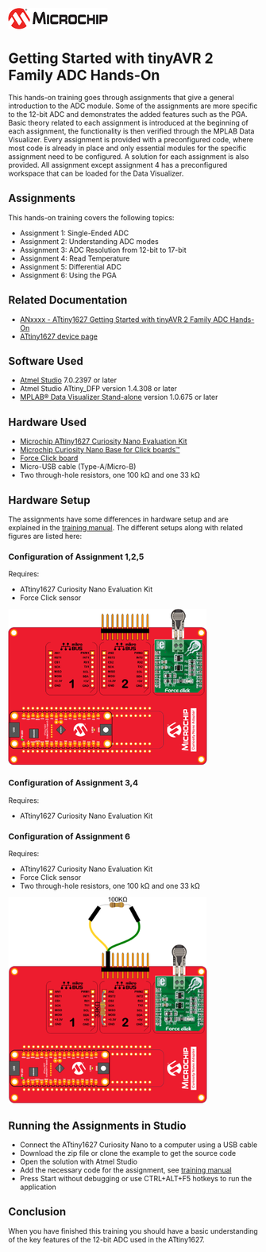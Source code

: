 <a href="https://microchip.com" target="_blank" align="left">
  <img width=200px height=auto src="images/MicrochipLogo.png">
</a>

# Getting Started with tinyAVR 2 Family ADC Hands-On
This hands-on training goes through assignments that give a general introduction to the ADC module. Some of the
assignments are more specific to the 12-bit ADC and demonstrates the added features such as the PGA. Basic
theory related to each assignment is introduced at the beginning of each assignment, the functionality is then verified
through the MPLAB Data Visualizer. Every assignment is provided with a preconfigured code, where most code is
already in place and only essential modules for the specific assignment need to be configured. A solution for each assignment is also provided. All assignment except assignment 4 has a preconfigured workspace that can be loaded for the Data Visualizer. 

## Assignments
This hands-on training covers the following topics:
* Assignment 1: Single-Ended ADC
* Assignment 2: Understanding ADC modes
* Assignment 3: ADC Resolution from 12-bit to 17-bit
* Assignment 4: Read Temperature
* Assignment 5: Differential ADC
* Assignment 6: Using the PGA

## Related Documentation
* [ANxxxx - ATtiny1627 Getting Started with tinyAVR 2 Family ADC Hands-On](https://microchip.com/DS40002200)
* [ATtiny1627 device page](https://www.microchip.com/wwwproducts/en/ATTINY1627)

## Software Used
* [Atmel Studio](https://www.microchip.com/mplab/avr-support/atmel-studio-7) 7.0.2397 or later
* Atmel Studio ATtiny_DFP version 1.4.308 or later
* [MPLAB® Data Visualizer Stand-alone](https://gallery.microchip.com/packages/MPLAB-Data-Visualizer-Standalone(Windows)/) version 1.0.675 or later

## Hardware Used
* [Microchip ATtiny1627 Curiosity Nano Evaluation Kit](https://www.microchip.com/developmenttools/ProductDetails/DM080104)
* [Microchip Curiosity Nano Base for Click boards™](https://www.microchip.com/DevelopmentTools/ProductDetails/AC164162)
* [Force Click board](https://www.mikroe.com/force-click)
* Micro-USB cable (Type-A/Micro-B)
* Two through-hole resistors, one 100 kΩ and one 33 kΩ

## Hardware Setup
The assignments have some differences in hardware setup and are explained in the [training manual](https://microchip.com/DS40002200). The different setups along with related figures are listed here:

### Configuration of Assignment 1,2,5
Requires: 
* ATtiny1627 Curiosity Nano Evaluation Kit 
* Force Click sensor
<p align="left">
  <img width=400px height=auto src="images/HW_Setup1.png">
</p>

### Configuration of Assignment 3,4
Requires: 
* ATtiny1627 Curiosity Nano Evaluation Kit

### Configuration of Assignment 6 
Requires: 
* ATtiny1627 Curiosity Nano Evaluation Kit 
* Force Click sensor 
* Two through-hole resistors, one 100 kΩ and one 33 kΩ
<p align="left">
  <img width=400px height=auto src="images/HW_Setup2.png">
</p>

## Running the Assignments in Studio
* Connect the ATtiny1627 Curiosity Nano to a computer using a USB cable
* Download the zip file or clone the example to get the source code
* Open the solution with Atmel Studio
* Add the necessary code for the assignment, see [training manual](https://microchip.com/DS40002200)
* Press Start without debugging or use CTRL+ALT+F5 hotkeys to run the application

## Conclusion
When you have finished this training you should have a basic understanding of the key features of the 12-bit ADC used in the ATtiny1627.

